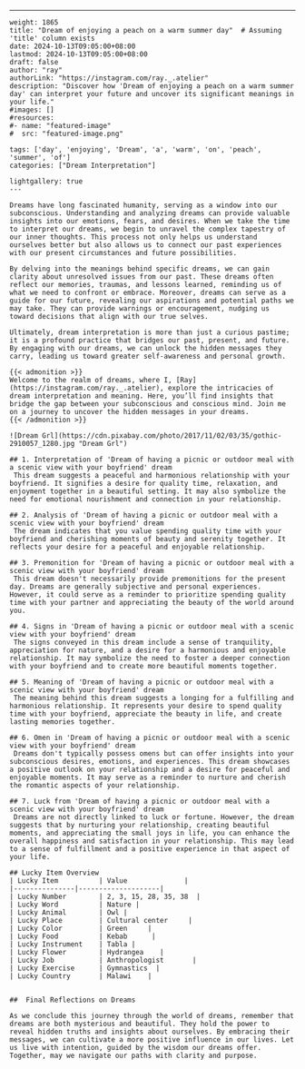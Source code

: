---
    weight: 1865
    title: "Dream of enjoying a peach on a warm summer day"  # Assuming 'title' column exists
    date: 2024-10-13T09:05:00+08:00
    lastmod: 2024-10-13T09:05:00+08:00
    draft: false
    author: "ray"
    authorLink: "https://instagram.com/ray._.atelier"
    description: "Discover how 'Dream of enjoying a peach on a warm summer day' can interpret your future and uncover its significant meanings in your life."
    #images: []
    #resources:
    #- name: "featured-image"
    #  src: "featured-image.png"
    
    tags: ['day', 'enjoying', 'Dream', 'a', 'warm', 'on', 'peach', 'summer', 'of']
    categories: ["Dream Interpretation"]
    
    lightgallery: true
    ---
    
    Dreams have long fascinated humanity, serving as a window into our subconscious. Understanding and analyzing dreams can provide valuable insights into our emotions, fears, and desires. When we take the time to interpret our dreams, we begin to unravel the complex tapestry of our inner thoughts. This process not only helps us understand ourselves better but also allows us to connect our past experiences with our present circumstances and future possibilities.
    
    By delving into the meanings behind specific dreams, we can gain clarity about unresolved issues from our past. These dreams often reflect our memories, traumas, and lessons learned, reminding us of what we need to confront or embrace. Moreover, dreams can serve as a guide for our future, revealing our aspirations and potential paths we may take. They can provide warnings or encouragement, nudging us toward decisions that align with our true selves.
    
    Ultimately, dream interpretation is more than just a curious pastime; it is a profound practice that bridges our past, present, and future. By engaging with our dreams, we can unlock the hidden messages they carry, leading us toward greater self-awareness and personal growth.
    
    {{< admonition >}}
    Welcome to the realm of dreams, where I, [Ray](https://instagram.com/ray._.atelier), explore the intricacies of dream interpretation and meaning. Here, you’ll find insights that bridge the gap between your subconscious and conscious mind. Join me on a journey to uncover the hidden messages in your dreams.
    {{< /admonition >}}
    
    ![Dream Grl](https://cdn.pixabay.com/photo/2017/11/02/03/35/gothic-2910057_1280.jpg "Dream Grl")
    
    ## 1. Interpretation of 'Dream of having a picnic or outdoor meal with a scenic view with your boyfriend' dream
     This dream suggests a peaceful and harmonious relationship with your boyfriend. It signifies a desire for quality time, relaxation, and enjoyment together in a beautiful setting. It may also symbolize the need for emotional nourishment and connection in your relationship.
    
    ## 2. Analysis of 'Dream of having a picnic or outdoor meal with a scenic view with your boyfriend' dream
     The dream indicates that you value spending quality time with your boyfriend and cherishing moments of beauty and serenity together. It reflects your desire for a peaceful and enjoyable relationship.
    
    ## 3. Premonition for 'Dream of having a picnic or outdoor meal with a scenic view with your boyfriend' dream
     This dream doesn't necessarily provide premonitions for the present day. Dreams are generally subjective and personal experiences. However, it could serve as a reminder to prioritize spending quality time with your partner and appreciating the beauty of the world around you.
    
    ## 4. Signs in 'Dream of having a picnic or outdoor meal with a scenic view with your boyfriend' dream
     The signs conveyed in this dream include a sense of tranquility, appreciation for nature, and a desire for a harmonious and enjoyable relationship. It may symbolize the need to foster a deeper connection with your boyfriend and to create more beautiful moments together.
    
    ## 5. Meaning of 'Dream of having a picnic or outdoor meal with a scenic view with your boyfriend' dream
     The meaning behind this dream suggests a longing for a fulfilling and harmonious relationship. It represents your desire to spend quality time with your boyfriend, appreciate the beauty in life, and create lasting memories together.
    
    ## 6. Omen in 'Dream of having a picnic or outdoor meal with a scenic view with your boyfriend' dream
     Dreams don't typically possess omens but can offer insights into your subconscious desires, emotions, and experiences. This dream showcases a positive outlook on your relationship and a desire for peaceful and enjoyable moments. It may serve as a reminder to nurture and cherish the romantic aspects of your relationship.
    
    ## 7. Luck from 'Dream of having a picnic or outdoor meal with a scenic view with your boyfriend' dream
     Dreams are not directly linked to luck or fortune. However, the dream suggests that by nurturing your relationship, creating beautiful moments, and appreciating the small joys in life, you can enhance the overall happiness and satisfaction in your relationship. This may lead to a sense of fulfillment and a positive experience in that aspect of your life.
    
    ## Lucky Item Overview
    | Lucky Item          | Value              |
    |---------------|--------------------|
    | Lucky Number        | 2, 3, 15, 28, 35, 38  |
    | Lucky Word          | Nature |
    | Lucky Animal        | Owl |
    | Lucky Place         | Cultural center     |
    | Lucky Color         | Green     |
    | Lucky Food          | Kebab      |
    | Lucky Instrument    | Tabla |
    | Lucky Flower        | Hydrangea    |
    | Lucky Job           | Anthropologist       |
    | Lucky Exercise      | Gymnastics  |
    | Lucky Country       | Malawi    |
    
    
    ##  Final Reflections on Dreams
    
    As we conclude this journey through the world of dreams, remember that dreams are both mysterious and beautiful. They hold the power to reveal hidden truths and insights about ourselves. By embracing their messages, we can cultivate a more positive influence in our lives. Let us live with intention, guided by the wisdom our dreams offer. Together, may we navigate our paths with clarity and purpose.
    